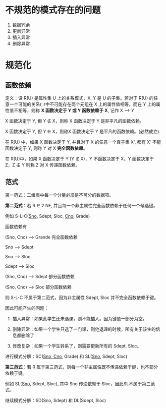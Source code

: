 # 不规范的模式存在的问题

1. 数据冗余
2. 更新异常
3. 插入异常
4. 删除异常

# 规范化

## 函数依赖

定义：设 R(U) 是属性集 U 上的关系模式，X, Y 是 U 的子集。若对于 R(U) 的任意一个可能的关系r, r中不可能存在两个元组在 X 上的属性值相等，而在 Y 上的属性值不相等，则称 **X 函数决定于 Y 或 Y 函数依赖于 X**, 记作 X --> Y



X 函数决定于 Y, 但 Y ∉ X，则称 X 函数决定于 Y 是非平凡的函数依赖。

X 函数决定于 Y, 但 Y ∈ X，则称X 函数决定于 Y 是平凡的函数依赖。(必然成立)



在 R(U) 中，如果 X 函数决定于 Y, 并且对于 X 的任意一个真子集 X', 都有 X‘ 不能函数决定于 Y, 则称 Y 对 X **完全函数依赖**。

在 R(U)中，如果 X 函数决定于 Y (Y ∉ X)，Y 不函数决定于 X，Y 函数决定于 Z，Z ∉ Y 则称 Z 对 X 传递函数依赖。 

## 范式

第一范式：二维表中每一个分量必须是不可分的数据项。

**第二范式**：若 R ∈ 2 NF, 并且每一个非主属性完全函数依赖于任何一个候选键。

例如 S-L-C(<u>Sno</u>, Sdept, Sloc, <u>Cno</u>, Grade)

函数依赖有

(Sno, Cno) --> Grande 完全函数依赖

Sno --> Sdept

Sno --> Sloc

Sdept --> Sloc

(Sno, Cno) --> Sdept 部分函数依赖

(Sno, Cno) --> Sloc 部分函数依赖

则 S-L-C 不属于第二范式，因为非主属性 Sdept, Sloc 并不完全函数依赖于键。

因此可能产生的问题：

1. 插入异常：如果此学生还未选课，则不能插入。因为键值一部分为空。

2. 删除异常：如果一个学生只选了一门课，则他退课的时候，所有关于该生的信息都删除了
3. 修改复杂：如果一个学生转系了，则需要更新所有的 Sdept, Sloc。



进行模式分解：SC(<u>Sno, Cno</u>, Grade) 和 SL(<u>Sno</u>, Sdept, Sloc)

**第三范式**：若 R 属于第三范式，则每一个非主属性既不传递依赖于键，也不部分依赖于键。

例如 SL(<u>Sno</u>, Sdept, Sloc), 其中 Sno 传递依赖于 Sloc，因此SL不属于第三范式。



继续模式分解：SD(Sno, Sdept) 和 DL(Sdept, Sloc)